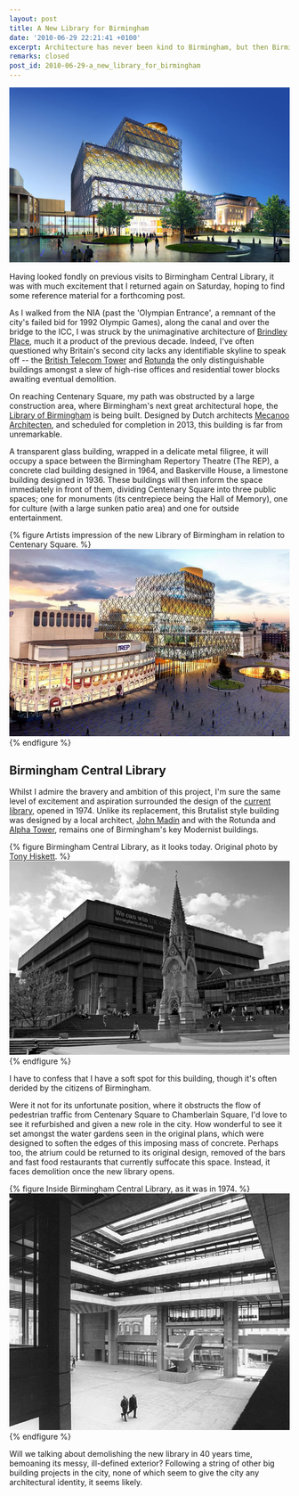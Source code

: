 ```yaml
---
layout: post
title: A New Library for Birmingham
date: '2010-06-29 22:21:41 +0100'
excerpt: Architecture has never been kind to Birmingham, but then Birmingham has never been kind to its architecture.
remarks: closed
post_id: 2010-06-29-a_new_library_for_birmingham
---
```

![Artists impression of the new Library of Birmingham](/assets/images/2010/06/a_new_library_for_birmingham.jpg)

Having looked fondly on previous visits to Birmingham Central Library, it was with much excitement that I returned again on Saturday, hoping to find some reference material for a forthcoming post.

As I walked from the NIA (past the 'Olympian Entrance', a remnant of the city's failed bid for 1992 Olympic Games), along the canal and over the bridge to the ICC, I was struck by the unimaginative architecture of [Brindley Place][1], much it a product of the previous decade. Indeed, I've often questioned why Britain's second city lacks any identifiable skyline to speak off -- the [British Telecom Tower][2] and [Rotunda][3] the only distinguishable buildings amongst a slew of high-rise offices and residential tower blocks awaiting eventual demolition.

On reaching Centenary Square, my path was obstructed by a large construction area, where Birmingham's next great architectural hope, the [Library of Birmingham][4] is being built. Designed by Dutch architects [Mecanoo Architecten][5], and scheduled for completion in 2013, this building is far from unremarkable.

A transparent glass building, wrapped in a delicate metal filigree, it will occupy a space between the Birmingham Repertory Theatre (The REP), a concrete clad building designed in 1964, and Baskerville House, a limestone building designed in 1936. These buildings will then inform the space immediately in front of them, dividing Centenary Square into three public spaces; one for monuments (its centrepiece being the Hall of Memory), one for culture (with a large sunken patio area) and one for outside entertainment.

{% figure Artists impression of the new Library of Birmingham in relation to Centenary Square. %}
![](/assets/images/2010/06/libraryofbirmingham.jpg)
{% endfigure %}

## Birmingham Central Library
Whilst I admire the bravery and ambition of this project, I'm sure the same level of excitement and aspiration surrounded the design of the [current library][6], opened in 1974. Unlike its replacement, this Brutalist style building was designed by a local architect, [John Madin][7] and with the Rotunda and [Alpha Tower][8], remains one of Birmingham's key Modernist buildings.

{% figure Birmingham Central Library, as it looks today. Original photo by <a href="http://www.flickr.com/photos/hisgett/4620759355/">Tony Hiskett</a>. %}
![](/assets/images/2010/06/birminghamcentrallibrary1.jpg)
{% endfigure %}

I have to confess that I have a soft spot for this building, though it's often derided by the citizens of Birmingham.

Were it not for its unfortunate position, where it obstructs the flow of pedestrian traffic from Centenary Square to Chamberlain Square, I'd love to see it refurbished and given a new role in the city. How wonderful to see it set amongst the water gardens seen in the original plans, which were designed to soften the edges of this imposing mass of concrete. Perhaps too, the atrium could be returned to its original design, removed of the bars and fast food restaurants that currently suffocate this space. Instead, it faces demolition once the new library opens.

{% figure Inside Birmingham Central Library, as it was in 1974. %}
![](/assets/images/2010/06/birminghamcentrallibrary2.jpg)
{% endfigure %}

Will we talking about demolishing the new library in 40 years time, bemoaning its messy, ill-defined exterior? Following a string of other big building projects in the city, none of which seem to give the city any architectural identity, it seems likely.

[1]: http://en.wikipedia.org/wiki/Brindley_Place
[2]: http://en.wikipedia.org/wiki/British_Telecom_Tower_(Birmingham)
[3]: http://en.wikipedia.org/wiki/Rotunda_(Birmingham)
[4]: http://libraryofbirmingham.com/
[5]: http://www.mecanoo.nl/
[6]: http://en.wikipedia.org/wiki/Birmingham_Central_Library
[7]: http://en.wikipedia.org/wiki/John_Madin
[8]: http://en.wikipedia.org/wiki/Alpha_Tower